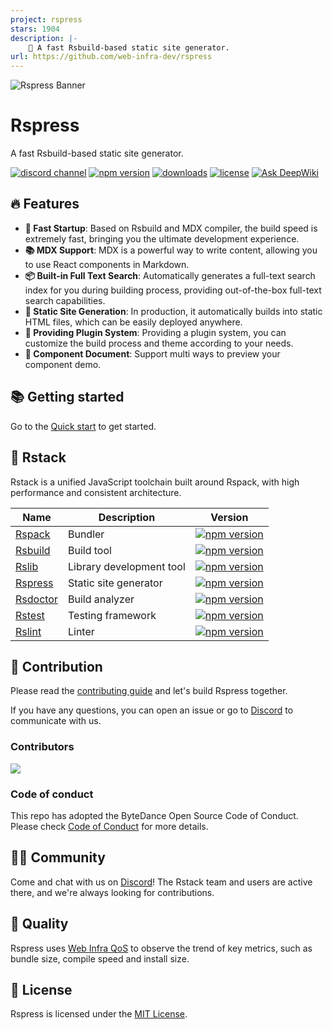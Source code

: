 ```yaml
---
project: rspress
stars: 1904
description: |-
    🦀 A fast Rsbuild-based static site generator.
url: https://github.com/web-infra-dev/rspress
---
```


<picture>
  <img alt="Rspress Banner" src="https://assets.rspack.rs/rspress/rspress-banner.png">
</picture>

# Rspress

A fast Rsbuild-based static site generator.

<p>
  <a href="https://discord.gg/mkVw5zPAtf"><img src="https://img.shields.io/badge/chat-discord-blue?logo=discord&colorA=564341&colorB=EDED91" alt="discord channel" /></a>
  <a href="https://npmjs.com/package/rspress?activeTab=readme"><img src="https://img.shields.io/npm/v/rspress?style=flat-square&colorA=564341&colorB=EDED91" alt="npm version" /></a>
  <a href="https://npmcharts.com/compare/rspress?minimal=true"><img src="https://img.shields.io/npm/dm/rspress.svg?style=flat-square&colorA=564341&colorB=EDED91" alt="downloads" /></a>
  <a href="https://github.com/web-infra-dev/rspress/blob/main/LICENSE"><img src="https://img.shields.io/npm/l/rspress?style=flat-square&colorA=564341&colorB=EDED91" alt="license" /></a>
  <a href="https://deepwiki.com/web-infra-dev/rspress"><img src="https://deepwiki.com/badge.svg" alt="Ask DeepWiki" /></a>
</p>

## 🔥 Features

- **🚀 Fast Startup**: Based on Rsbuild and MDX compiler, the build speed is extremely fast, bringing you the ultimate development experience.
- **📚 MDX Support**: MDX is a powerful way to write content, allowing you to use React components in Markdown.
- **📦 Built-in Full Text Search**: Automatically generates a full-text search index for you during building process, providing out-of-the-box full-text search capabilities.
- **🌈 Static Site Generation**: In production, it automatically builds into static HTML files, which can be easily deployed anywhere.
- **🔌 Providing Plugin System**: Providing a plugin system, you can customize the build process and theme according to your needs.
- **📝 Component Document**: Support multi ways to preview your component demo.

## 📚 Getting started

Go to the [Quick start](https://rspress.rs/guide/start/getting-started.html) to get started.

## 🦀 Rstack

Rstack is a unified JavaScript toolchain built around Rspack, with high performance and consistent architecture.

| Name                                                  | Description              | Version                                                                                                                                                                          |
| ----------------------------------------------------- | ------------------------ | -------------------------------------------------------------------------------------------------------------------------------------------------------------------------------- |
| [Rspack](https://github.com/web-infra-dev/rspack)     | Bundler                  | <a href="https://npmjs.com/package/@rspack/core"><img src="https://img.shields.io/npm/v/@rspack/core?style=flat-square&colorA=564341&colorB=EDED91" alt="npm version" /></a>     |
| [Rsbuild](https://github.com/web-infra-dev/rsbuild)   | Build tool               | <a href="https://npmjs.com/package/@rsbuild/core"><img src="https://img.shields.io/npm/v/@rsbuild/core?style=flat-square&colorA=564341&colorB=EDED91" alt="npm version" /></a>   |
| [Rslib](https://github.com/web-infra-dev/rslib)       | Library development tool | <a href="https://npmjs.com/package/@rslib/core"><img src="https://img.shields.io/npm/v/@rslib/core?style=flat-square&colorA=564341&colorB=EDED91" alt="npm version" /></a>       |
| [Rspress](https://github.com/web-infra-dev/rspress)   | Static site generator    | <a href="https://npmjs.com/package/@rspress/core"><img src="https://img.shields.io/npm/v/@rspress/core?style=flat-square&colorA=564341&colorB=EDED91" alt="npm version" /></a>   |
| [Rsdoctor](https://github.com/web-infra-dev/rsdoctor) | Build analyzer           | <a href="https://npmjs.com/package/@rsdoctor/core"><img src="https://img.shields.io/npm/v/@rsdoctor/core?style=flat-square&colorA=564341&colorB=EDED91" alt="npm version" /></a> |
| [Rstest](https://github.com/web-infra-dev/rstest)     | Testing framework        | <a href="https://npmjs.com/package/@rstest/core"><img src="https://img.shields.io/npm/v/@rstest/core?style=flat-square&colorA=564341&colorB=EDED91" alt="npm version" /></a>     |
| [Rslint](https://github.com/web-infra-dev/rslint)     | Linter                   | <a href="https://npmjs.com/package/@rslint/core"><img src="https://img.shields.io/npm/v/@rslint/core?style=flat-square&colorA=564341&colorB=EDED91" alt="npm version" /></a>     |

## 🤝 Contribution

Please read the [contributing guide](./CONTRIBUTING.md) and let's build Rspress together.

If you have any questions, you can open an issue or go to [Discord](https://discord.com/invite/Cq6HweJM26) to communicate with us.

### Contributors

<a href="https://github.com/web-infra-dev/rspress/graphs/contributors" target="_blank">
  <img src="https://contrib.rocks/image?repo=web-infra-dev/rspress&columns=24">
</a>

### Code of conduct

This repo has adopted the ByteDance Open Source Code of Conduct. Please check [Code of Conduct](./CODE_OF_CONDUCT.md) for more details.

## 🧑‍💻 Community

Come and chat with us on [Discord](https://discord.gg/XsaKEEk4mW)! The Rstack team and users are active there, and we're always looking for contributions.

## 🌟 Quality

Rspress uses [Web Infra QoS](https://web-infra-qos.netlify.app?product=rspress) to observe the trend of key metrics, such as bundle size, compile speed and install size.

## 📖 License

Rspress is licensed under the [MIT License](./LICENSE).

